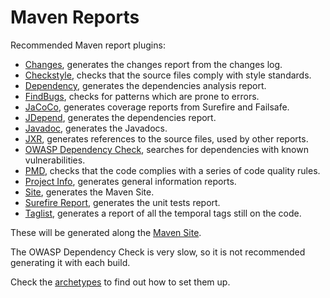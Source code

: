 # Maven Reports

Recommended Maven report plugins:

- [Changes](https://maven.apache.org/plugins/maven-changes-plugin/), generates the changes report from the changes log.
- [Checkstyle](https://maven.apache.org/plugins/maven-checkstyle-plugin/), checks that the source files comply with style standards.
- [Dependency](https://maven.apache.org/plugins/maven-dependency-plugin/), generates the dependencies analysis report.
- [FindBugs](http://gleclaire.github.io/findbugs-maven-plugin/), checks for patterns which are prone to errors.
- [JaCoCo](http://eclemma.org/jacoco/trunk/doc/maven.html), generates coverage reports from Surefire and Failsafe.
- [JDepend](http://www.mojohaus.org/jdepend-maven-plugin/), generates the dependencies report.
- [Javadoc](https://maven.apache.org/plugins/maven-javadoc-plugin/), generates the Javadocs.
- [JXR](http://maven.apache.org/jxr/maven-jxr-plugin/), generates references to the source files, used by other reports.
- [OWASP Dependency Check](https://jeremylong.github.io/DependencyCheck/), searches for dependencies with known vulnerabilities.
- [PMD](https://maven.apache.org/plugins/maven-pmd-plugin/), checks that the code complies with a series of code quality rules.
- [Project Info](https://maven.apache.org/plugins/maven-project-info-reports-plugin/), generates general information reports.
- [Site](https://maven.apache.org/plugins/maven-site-plugin/), generates the Maven Site.
- [Surefire Report](https://maven.apache.org/surefire/maven-surefire-report-plugin/), generates the unit tests report.
- [Taglist](http://www.mojohaus.org/taglist-maven-plugin/), generates a report of all the temporal tags still on the code.

These will be generated along the [Maven Site][maven-site].

The OWASP Dependency Check is very slow, so it is not recommended generating it with each build.

Check the [archetypes][archetypes] to find out how to set them up.

[archetypes]: ./templates.md

[maven-site]: http://maven.apache.org/guides/mini/guide-site.html
